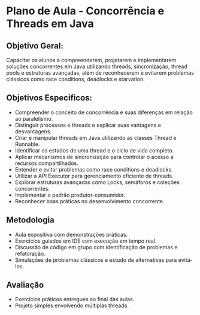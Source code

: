 # Plano de Aula - Concorrência e Threads em Java

## Objetivo Geral:
Capacitar os alunos a compreenderem, projetarem e implementarem soluções concorrentes em Java utilizando threads, sincronização, thread pools e estruturas avançadas, além de reconhecerem e evitarem problemas clássicos como race conditions, deadlocks e starvation.

## Objetivos Específicos:
- Compreender o conceito de concorrência e suas diferenças em relação ao paralelismo.
- Distinguir processos e threads e explicar suas vantagens e desvantagens.
- Criar e manipular threads em Java utilizando as classes Thread e Runnable.
- Identificar os estados de uma thread e o ciclo de vida completo.
- Aplicar mecanismos de sincronização para controlar o acesso a recursos compartilhados.
- Entender e evitar problemas como race conditions e deadlocks.
- Utilizar a API Executor para gerenciamento eficiente de threads.
- Explorar estruturas avançadas como Locks, semáforos e coleções concorrentes.
- Implementar o padrão produtor-consumidor.
- Reconhecer boas práticas no desenvolvimento concorrente.

## Metodologia
- Aula expositiva com demonstrações práticas.
- Exercícios guiados em IDE com execução em tempo real.
- Discussão de código em grupo com identificação de problemas e refatoração.
- Simulações de problemas clássicos e estudo de alternativas para evitá-los.

## Avaliação
- Exercícios práticos entregues ao final das aulas.
- Projeto simples envolvendo múltiplas threads.
